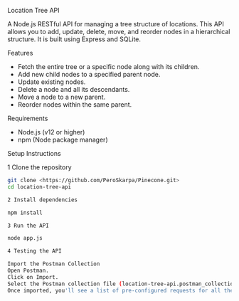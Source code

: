 Location Tree API

A Node.js RESTful API for managing a tree structure of locations. This API allows you to add, update, delete, move, and reorder nodes in a hierarchical structure. It is built using Express and SQLite.

Features
- Fetch the entire tree or a specific node along with its children.
- Add new child nodes to a specified parent node.
- Update existing nodes.
- Delete a node and all its descendants.
- Move a node to a new parent.
- Reorder nodes within the same parent.

Requirements
- Node.js (v12 or higher)
- npm (Node package manager)

Setup Instructions

1 Clone the repository

```bash
git clone <https://github.com/PeroSkarpa/Pinecone.git>
cd location-tree-api

2 Install dependencies

npm install

3 Run the API

node app.js

4 Testing the API

Import the Postman Collection
Open Postman.
Click on Import.
Select the Postman collection file (location-tree-api.postman_collection.json) included in this repository.
Once imported, you'll see a list of pre-configured requests for all the API endpoints.